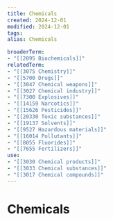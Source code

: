 ```yaml
---
title: Chemicals
created: 2024-12-01
modified: 2024-12-01
tags: 
alias: Chemicals

broaderTerm:
- "[[2095 Biochemicals]]"
relatedTerm:
- "[[3075 Chemistry]]"
- "[[5700 Drugs]]"
- "[[3047 Chemical weapons]]"
- "[[3027 Chemical industry]]"
- "[[7300 Explosives]]"
- "[[14159 Narcotics]]"
- "[[15626 Pesticides]]"
- "[[20330 Toxic substances]]"
- "[[19137 Solvents]]"
- "[[9527 Hazardous materials]]"
- "[[16014 Pollutants]]"
- "[[8055 Fluorides]]"
- "[[7655 Fertilizers]]"
use:
- "[[3030 Chemical products]]"
- "[[3033 Chemical substances]]"
- "[[3017 Chemical compounds]]"
---
```

# Chemicals
